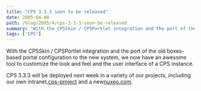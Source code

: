 ```yaml
---
title: "CPS 3.3.3 soon to be released"
date: 2005-04-08
path: /blog/2005/4/cps-3-3-3-soon-be-released
summary: "With the CPSSkin / CPSPortlet integration and the port of the old boxes-based portal configuration to the new system, we now have an awesome tool to customize the look and feel and the user interface of a CPS instance."
tags: ['CPS']
---
```


With the CPSSkin / CPSPortlet integration and the port of the old 
boxes-based portal configuration to the new system, we now have an awesome 
tool to customize the look and feel and the user interface of a CPS 
instance.

CPS 3.3.3 will be deployed next week in a variety of our projects, including 
our own intranet,<a href="http://www.cps-project.org/">cps-project</a> and 
a new<a href="http://www.nuxeo.com/">nuxeo.com</a>. 

